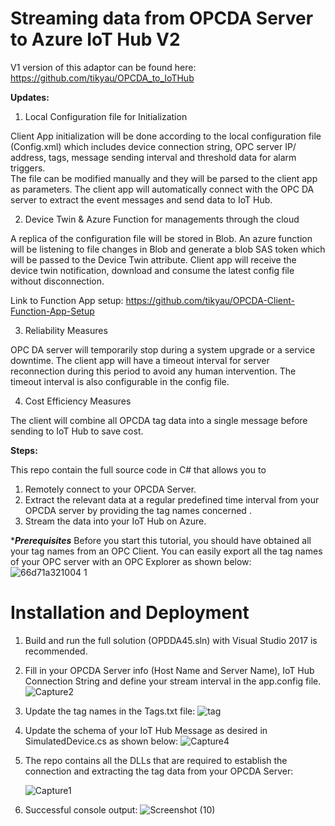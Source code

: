 # Streaming data from OPCDA Server to Azure IoT Hub V2

V1 version of this adaptor can be found here: https://github.com/tikyau/OPCDA_to_IoTHub

**Updates:**

1. Local Configuration file for Initialization

Client App initialization will be done according to the local configuration file (Config.xml) which includes device connection string, OPC server IP/ address, tags, message sending interval and threshold data for alarm triggers.  
The file can be modified manually and they will be parsed to the client app as parameters. The client app will automatically connect with the OPC DA server to extract the event messages and send data to IoT Hub. 

2. Device Twin & Azure Function for managements through the cloud 

A replica of the configuration file will be stored in Blob. An azure function will be listening to file changes in Blob and generate a blob SAS token which will be passed to the Device Twin attribute. Client app will receive the device twin notification, download and consume the latest config file without disconnection. 

  Link to Function App setup: https://github.com/tikyau/OPCDA-Client-Function-App-Setup

3. Reliability Measures 

OPC DA server will temporarily stop during a system upgrade or a service downtime. The client app will have a timeout interval for server reconnection during this period to avoid any human intervention. The timeout interval is also configurable in the config file.

4. Cost Efficiency Measures

The client will combine all OPCDA tag data into a single message before sending to IoT Hub to save cost.

**Steps:**

This repo contain the full source code in C# that allows you to 
1. Remotely connect to your OPCDA Server.
3. Extract the relevant data at a regular predefined time interval from your OPCDA server by providing the tag names concerned .
4. Stream the data into your IoT Hub on Azure.

****Prerequisites***
Before you start this tutorial, you should have obtained all your tag names from an OPC Client. You can easily export all the tag names of your OPC server with an OPC Explorer as shown below:
![66d71a321004 1](https://user-images.githubusercontent.com/17831550/65606541-ac1f2700-dfdd-11e9-981f-e2a27a689ac8.gif)

# Installation and Deployment

1. Build and run the full solution (OPDDA45.sln) with Visual Studio 2017 is recommended. 

2. Fill in your OPCDA Server info (Host Name and Server Name), IoT Hub Connection String and define your stream interval in the app.config file.
   ![Capture2](https://user-images.githubusercontent.com/17831550/65575809-3dbd7300-dfa3-11e9-8145-3561c2f2c7f6.PNG)

3. Update the tag names in the Tags.txt file:
   ![tag](https://user-images.githubusercontent.com/17831550/65658916-37d79880-e05c-11e9-9cfb-53eb9bc68716.png)
   
4. Update the schema of your IoT Hub Message as desired in SimulatedDevice.cs as shown below:
   ![Capture4](https://user-images.githubusercontent.com/17831550/65575755-1e264a80-dfa3-11e9-86fa-c647cd6f90cf.PNG)

5. The repo contains all the DLLs that are required to establish the connection and extracting the tag data from your OPCDA Server:

   ![Capture1](https://user-images.githubusercontent.com/17831550/65575841-5168d980-dfa3-11e9-99a3-83da87348f23.PNG)

6. Successful console output:
   ![Screenshot (10)](https://user-images.githubusercontent.com/17831550/65575696-077ff380-dfa3-11e9-875c-072f0ae4a4bc.png)

